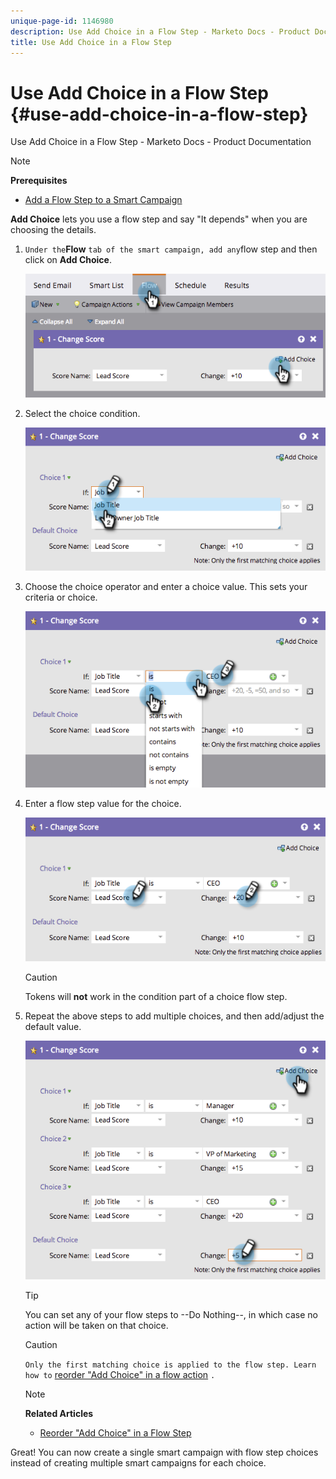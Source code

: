 ```yaml
---
unique-page-id: 1146980
description: Use Add Choice in a Flow Step - Marketo Docs - Product Documentation
title: Use Add Choice in a Flow Step
---
```


# Use Add Choice in a Flow Step {#use-add-choice-in-a-flow-step}

Use Add Choice in a Flow Step - Marketo Docs - Product Documentation

>[!NOTE]
>
>**Prerequisites**
>
>* [Add a Flow Step to a Smart Campaign](add-a-flow-step-to-a-smart-campaign.md)
>

**Add Choice** lets you use a flow step and say "It depends" when you are choosing the details.

1. `Under the`**Flow** `tab of the smart campaign, add any`flow step and then click on **Add Choice**.

   ![](assets/image2014-9-22-11-3a58-3a20.png)

1. Select the choice condition.

   ![](assets/image2014-9-22-11-3a58-3a50.png)

1. Choose the choice operator and enter a choice value. This sets your criteria or choice. 

   ![](assets/image2014-9-22-11-3a58-3a54.png)

1. Enter a flow step value for the choice.

   ![](assets/image2014-9-22-11-3a58-3a57.png)

   >[!CAUTION]
   >
   >Tokens will **not** work in the condition part of a choice flow step.

1. Repeat the above steps to add multiple choices, and then add/adjust the default value.

   ![](assets/image2014-9-22-11-3a58-3a59.png)

   >[!TIP]
   >
   >You can set any of your flow steps to --Do Nothing--, in which case no action will be taken on that choice.

   >[!CAUTION]
   >
   >`Only the first matching choice is applied to the flow step. Learn how to` [reorder "Add Choice" in a flow action](reorder-"add-choice"-in-a-flow-step.md) `.`

   >[!NOTE]
   >
   >**Related Articles**
   >
   >    
   >    
   >    * [Reorder "Add Choice" in a Flow Step](reorder-"add-choice"-in-a-flow-step.md)
   >    
   >

Great! You can now create a single smart campaign with flow step choices instead of creating multiple smart campaigns for each choice. 